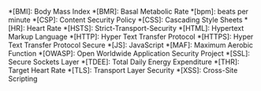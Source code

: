 *[BMI]: Body Mass Index
*[BMR]: Basal Metabolic Rate
*[bpm]: beats per minute
*[CSP]: Content Security Policy
*[CSS]: Cascading Style Sheets
*[HR]: Heart Rate
*[HSTS]: Strict-Transport-Security
*[HTML]: Hypertext Markup Language
*[HTTP]: Hyper Text Transfer Protocol
*[HTTPS]: Hyper Text Transfer Protocol Secure
*[JS]: JavaScript
*[MAF]: Maximum Aerobic Function
*[OWASP]: Open Worldwide Application Security Project
*[SSL]: Secure Sockets Layer
*[TDEE]: Total Daily Energy Expenditure
*[THR]: Target Heart Rate
*[TLS]: Transport Layer Security
*[XSS]: Cross-Site Scripting